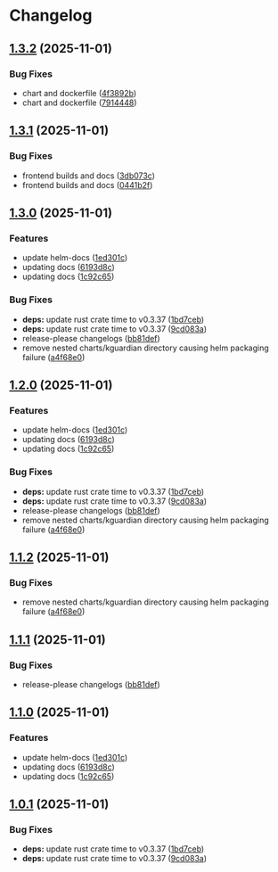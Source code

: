 # Changelog

## [1.3.2](https://github.com/kguardian-dev/kguardian/compare/charts/kguardian/v1.3.1...charts/kguardian/v1.3.2) (2025-11-01)


### Bug Fixes

* chart and dockerfile ([4f3892b](https://github.com/kguardian-dev/kguardian/commit/4f3892b0b4f096606fa38f7c93443b05c301254f))
* chart and dockerfile ([7914448](https://github.com/kguardian-dev/kguardian/commit/7914448f4cbe14616e33337a05d7d0f9e36a6d53))

## [1.3.1](https://github.com/kguardian-dev/kguardian/compare/charts/kguardian/v1.3.0...charts/kguardian/v1.3.1) (2025-11-01)


### Bug Fixes

* frontend builds and docs ([3db073c](https://github.com/kguardian-dev/kguardian/commit/3db073cc7ab39fb6a9f2fd8364c2e74e28a6bb5c))
* frontend builds and docs ([0441b2f](https://github.com/kguardian-dev/kguardian/commit/0441b2fcf76685c2f1ed319bf3f9845de0011d1b))

## [1.3.0](https://github.com/kguardian-dev/kguardian/compare/charts/kguardian/v1.2.0...charts/kguardian/v1.3.0) (2025-11-01)


### Features

* update helm-docs ([1ed301c](https://github.com/kguardian-dev/kguardian/commit/1ed301c4e99073c35bfc2c19ddb24a85f94e9e3a))
* updating docs ([6193d8c](https://github.com/kguardian-dev/kguardian/commit/6193d8c93dd6ce2cb8ad7561e4af9fbc0cff51cf))
* updating docs ([1c92c65](https://github.com/kguardian-dev/kguardian/commit/1c92c6510dfd8c69e65ad9c3258af043390b33b8))


### Bug Fixes

* **deps:** update rust crate time to v0.3.37 ([1bd7ceb](https://github.com/kguardian-dev/kguardian/commit/1bd7cebd3323dc0308f18f664b50981505ba8237))
* **deps:** update rust crate time to v0.3.37 ([9cd083a](https://github.com/kguardian-dev/kguardian/commit/9cd083afe38326e92ce35f23f698e2b6ff7a5ac8))
* release-please changelogs ([bb81def](https://github.com/kguardian-dev/kguardian/commit/bb81defdfdde39a0f6f00761dfb2fbd4bf6cc79f))
* remove nested charts/kguardian directory causing helm packaging failure ([a4f68e0](https://github.com/kguardian-dev/kguardian/commit/a4f68e0b6683ca77bbc3e3cd81ee182819e1d0f9))

## [1.2.0](https://github.com/kguardian-dev/kguardian/compare/kguardian-v1.1.2...kguardian-v1.2.0) (2025-11-01)


### Features

* update helm-docs ([1ed301c](https://github.com/kguardian-dev/kguardian/commit/1ed301c4e99073c35bfc2c19ddb24a85f94e9e3a))
* updating docs ([6193d8c](https://github.com/kguardian-dev/kguardian/commit/6193d8c93dd6ce2cb8ad7561e4af9fbc0cff51cf))
* updating docs ([1c92c65](https://github.com/kguardian-dev/kguardian/commit/1c92c6510dfd8c69e65ad9c3258af043390b33b8))


### Bug Fixes

* **deps:** update rust crate time to v0.3.37 ([1bd7ceb](https://github.com/kguardian-dev/kguardian/commit/1bd7cebd3323dc0308f18f664b50981505ba8237))
* **deps:** update rust crate time to v0.3.37 ([9cd083a](https://github.com/kguardian-dev/kguardian/commit/9cd083afe38326e92ce35f23f698e2b6ff7a5ac8))
* release-please changelogs ([bb81def](https://github.com/kguardian-dev/kguardian/commit/bb81defdfdde39a0f6f00761dfb2fbd4bf6cc79f))
* remove nested charts/kguardian directory causing helm packaging failure ([a4f68e0](https://github.com/kguardian-dev/kguardian/commit/a4f68e0b6683ca77bbc3e3cd81ee182819e1d0f9))

## [1.1.2](https://github.com/kguardian-dev/kguardian/compare/chart/v1.1.1...chart/v1.1.2) (2025-11-01)


### Bug Fixes

* remove nested charts/kguardian directory causing helm packaging failure ([a4f68e0](https://github.com/kguardian-dev/kguardian/commit/a4f68e0b6683ca77bbc3e3cd81ee182819e1d0f9))

## [1.1.1](https://github.com/kguardian-dev/kguardian/compare/chart/v1.1.0...chart/v1.1.1) (2025-11-01)


### Bug Fixes

* release-please changelogs ([bb81def](https://github.com/kguardian-dev/kguardian/commit/bb81defdfdde39a0f6f00761dfb2fbd4bf6cc79f))

## [1.1.0](https://github.com/kguardian-dev/kguardian/compare/chart/v1.0.1...chart/v1.1.0) (2025-11-01)


### Features

* update helm-docs ([1ed301c](https://github.com/kguardian-dev/kguardian/commit/1ed301c4e99073c35bfc2c19ddb24a85f94e9e3a))
* updating docs ([6193d8c](https://github.com/kguardian-dev/kguardian/commit/6193d8c93dd6ce2cb8ad7561e4af9fbc0cff51cf))
* updating docs ([1c92c65](https://github.com/kguardian-dev/kguardian/commit/1c92c6510dfd8c69e65ad9c3258af043390b33b8))

## [1.0.1](https://github.com/kguardian-dev/kguardian/compare/chart/v1.0.0...chart/v1.0.1) (2025-11-01)


### Bug Fixes

* **deps:** update rust crate time to v0.3.37 ([1bd7ceb](https://github.com/kguardian-dev/kguardian/commit/1bd7cebd3323dc0308f18f664b50981505ba8237))
* **deps:** update rust crate time to v0.3.37 ([9cd083a](https://github.com/kguardian-dev/kguardian/commit/9cd083afe38326e92ce35f23f698e2b6ff7a5ac8))
